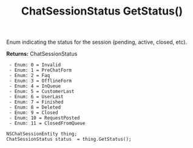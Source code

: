 ﻿---
uid: crmscript_ref_NSChatSessionEntity_GetStatus
title: ChatSessionStatus GetStatus()
intellisense: NSChatSessionEntity.GetStatus
keywords: NSChatSessionEntity, GetStatus
so.topic: reference
---

Enum indicating the status for the session (pending, active, closed, etc).

**Returns:** ChatSessionStatus

     - Enum: 0 = Invalid 
     - Enum: 1 = PreChatForm 
     - Enum: 2 = Faq 
     - Enum: 3 = OfflineForm 
     - Enum: 4 = InQueue 
     - Enum: 5 = CustomerLast 
     - Enum: 6 = UserLast 
     - Enum: 7 = Finished 
     - Enum: 8 = Deleted 
     - Enum: 9 = Closed 
     - Enum: 10 = RequestPosted 
     - Enum: 11 = ClosedFromQueue 

```crmscript
NSChatSessionEntity thing;
ChatSessionStatus status  = thing.GetStatus();
```


